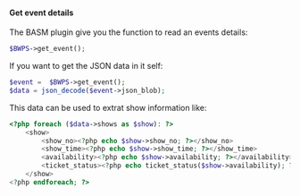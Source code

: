 #### Get event details
The BASM plugin give you the function to read an events details:

```php
$BWPS->get_event(); 
```

If you want to get the JSON data in it self: 
```php
$event =  $BWPS->get_event(); 
$data = json_decode($event->json_blob);
```

This data can be used to extrat show information like: 
```php
<?php foreach ($data->shows as $show): ?>
    <show>
        <show_no><?php echo $show->show_no; ?></show_no>
        <show_time><?php echo $show->show_time; ?></show_time>
        <availability><?php echo $show->availability; ?></availability>
        <ticket_status><?php echo ticket_status($show->availability); ?></ticket_status>
    </show>
<?php endforeach; ?>
```
